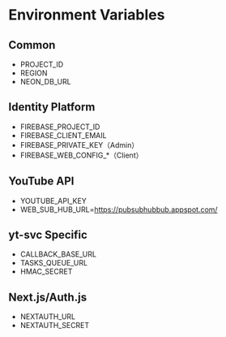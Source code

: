 # Environment Variables

## Common
- PROJECT_ID
- REGION
- NEON_DB_URL

## Identity Platform
- FIREBASE_PROJECT_ID
- FIREBASE_CLIENT_EMAIL
- FIREBASE_PRIVATE_KEY（Admin）
- FIREBASE_WEB_CONFIG_*（Client）

## YouTube API
- YOUTUBE_API_KEY
- WEB_SUB_HUB_URL=https://pubsubhubbub.appspot.com/

## yt-svc Specific
- CALLBACK_BASE_URL
- TASKS_QUEUE_URL
- HMAC_SECRET

## Next.js/Auth.js
- NEXTAUTH_URL
- NEXTAUTH_SECRET
